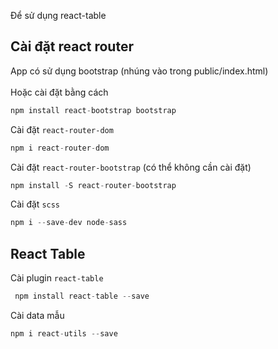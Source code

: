 Để sử dụng react-table <br>

## Cài đặt react router
App có sử dụng bootstrap (nhúng vào trong public/index.html)<br><br>
Hoặc cài đặt bằng cách 
```js
npm install react-bootstrap bootstrap
```

Cài đặt `react-router-dom`
```js
npm i react-router-dom
```

Cài đặt `react-router-bootstrap` (có thể không cần cài đặt)
```js
npm install -S react-router-bootstrap
```

Cài đặt `scss`
```js
npm i --save-dev node-sass
```

## React Table
Cài plugin `react-table`
```js
 npm install react-table --save
```

Cài data mẫu
```js
npm i react-utils --save
```